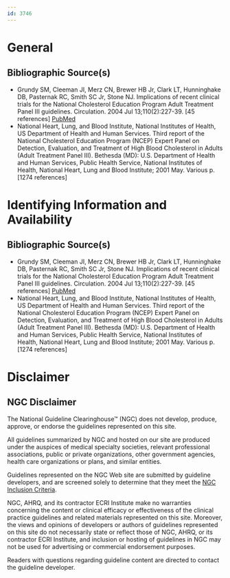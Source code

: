 ```yaml
---
id: 3746
---
```


# General

## Bibliographic Source(s)

- Grundy SM, Cleeman JI, Merz CN, Brewer HB Jr, Clark LT, Hunninghake DB, Pasternak RC, Smith SC Jr, Stone NJ. Implications of recent clinical trials for the National Cholesterol Education Program Adult Treatment Panel III guidelines. Circulation. 2004 Jul 13;110(2):227-39. [45 references] [ PubMed ](http://www.ncbi.nlm.nih.gov/entrez/query.fcgi?cmd=Retrieve&db=pubmed&dopt=Abstract&list_uids=15249516)
- National Heart, Lung, and Blood Institute, National Institutes of Health, US Department of Health and Human Services. Third report of the National Cholesterol Education Program (NCEP) Expert Panel on Detection, Evaluation, and Treatment of High Blood Cholesterol in Adults (Adult Treatment Panel III). Bethesda (MD): U.S. Department of Health and Human Services, Public Health Service, National Institutes of Health, National Heart, Lung and Blood Institute; 2001 May. Various p. [1274 references]

# Identifying Information and Availability

## Bibliographic Source(s)

- Grundy SM, Cleeman JI, Merz CN, Brewer HB Jr, Clark LT, Hunninghake DB, Pasternak RC, Smith SC Jr, Stone NJ. Implications of recent clinical trials for the National Cholesterol Education Program Adult Treatment Panel III guidelines. Circulation. 2004 Jul 13;110(2):227-39. [45 references] [ PubMed ](http://www.ncbi.nlm.nih.gov/entrez/query.fcgi?cmd=Retrieve&db=pubmed&dopt=Abstract&list_uids=15249516)
- National Heart, Lung, and Blood Institute, National Institutes of Health, US Department of Health and Human Services. Third report of the National Cholesterol Education Program (NCEP) Expert Panel on Detection, Evaluation, and Treatment of High Blood Cholesterol in Adults (Adult Treatment Panel III). Bethesda (MD): U.S. Department of Health and Human Services, Public Health Service, National Institutes of Health, National Heart, Lung and Blood Institute; 2001 May. Various p. [1274 references]

# Disclaimer

## NGC Disclaimer

The National Guideline Clearinghouse™ (NGC) does not develop, produce, approve, or endorse the guidelines represented on this site.

All guidelines summarized by NGC and hosted on our site are produced under the auspices of medical specialty societies, relevant professional associations, public or private organizations, other government agencies, health care organizations or plans, and similar entities.

Guidelines represented on the NGC Web site are submitted by guideline developers, and are screened solely to determine that they meet the [NGC Inclusion Criteria](/help-and-about/summaries/inclusion-criteria).

NGC, AHRQ, and its contractor ECRI Institute make no warranties concerning the content or clinical efficacy or effectiveness of the clinical practice guidelines and related materials represented on this site. Moreover, the views and opinions of developers or authors of guidelines represented on this site do not necessarily state or reflect those of NGC, AHRQ, or its contractor ECRI Institute, and inclusion or hosting of guidelines in NGC may not be used for advertising or commercial endorsement purposes.

Readers with questions regarding guideline content are directed to contact the guideline developer.

